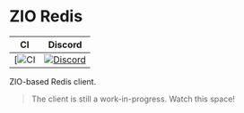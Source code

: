 # ZIO Redis

| CI               | Discord                                   |
|------------------|-------------------------------------------|
| [![CI][Badge-CI] | [![Discord][Badge-Discord]][Link-Discord] |

ZIO-based Redis client.

> The client is still a work-in-progress. Watch this space!

[Badge-CI]: https://github.com/zio/zio-redis/workflows/CI/badge.svg
[Badge-Discord]: https://img.shields.io/discord/629491597070827530?logo=discord
[Link-Discord]: https://discord.gg/2ccFBr4
